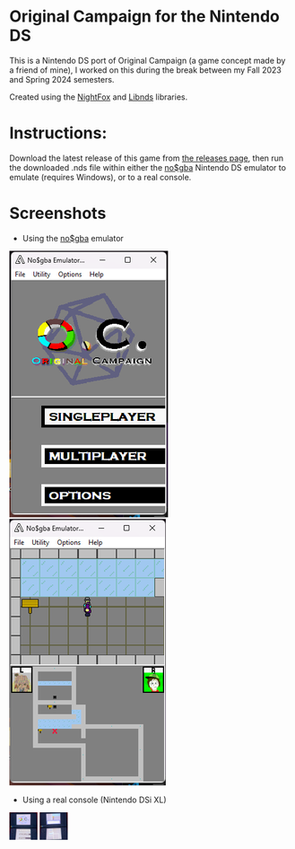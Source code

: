 # Original Campaign for the Nintendo DS

This is a Nintendo DS port of Original Campaign (a game concept made by a friend of mine), I worked on this during the break between my Fall 2023 and Spring 2024 semesters.

Created using the [NightFox](https://github.com/knightfox75/nds_nflib) and [Libnds](https://libnds.devkitpro.org/) libraries.

# Instructions:

Download the latest release of this game from [the releases page](https://github.com/bm17tala/oc-for-the-ds/releases), then run the downloaded .nds file within either the [no$gba](https://www.nogba.com/) Nintendo DS emulator to emulate (requires Windows), or to a real console.

# Screenshots

* Using the [no$gba](https://www.nogba.com/) emulator

![The game menu within the emulator](/screenshots/menu_emulator.png?raw=true)
![In-game experience within the emulator](/screenshots/ingame_emulator.png?raw=true)


* Using a real console (Nintendo DSi XL)

<img src="/screenshots/menu_console.jpeg?raw=true" width="50" alt="The game menu on the console">
<img src="/screenshots/ingame_console.jpeg?raw=true" width="50" alt="In-game experience on the console">

